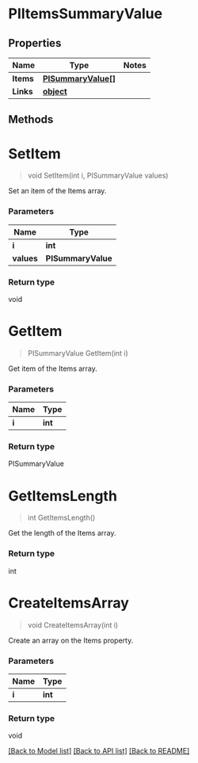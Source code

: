 # PIItemsSummaryValue

## Properties
Name | Type | Notes
------------ | ------------- | -------------
**Items** | **[**PISummaryValue[]**](../Model/PISummaryValue.md)**
**Links** | **[**object**](../Model/Object.md)**

## Methods

# **SetItem**
> void SetItem(int i, PISummaryValue values)

Set an item of the Items array.

### Parameters

Name | Type
------------- | -------------
 **i** | **int**
 **values** | **PISummaryValue**

### Return type

void


# **GetItem**
> PISummaryValue GetItem(int i)

Get item of the Items array.

### Parameters

Name | Type
------------- | -------------
 **i** | **int**

### Return type

PISummaryValue


# **GetItemsLength**
> int GetItemsLength()

Get the length of the Items array.


### Return type

int


# **CreateItemsArray**
> void CreateItemsArray(int i)

Create an array on the Items property.

### Parameters

Name | Type
------------- | -------------
 **i** | **int**

### Return type

void

[[Back to Model list]](../../README.md#documentation-for-models) [[Back to API list]](../../README.md#documentation-for-api-endpoints) [[Back to README]](../../README.md)
